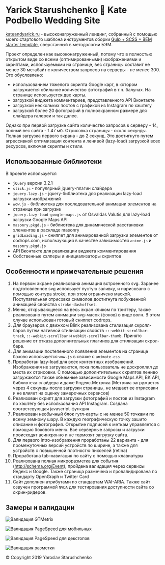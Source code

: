 # Yarick Starushchenko 💑 Kate Podbello Wedding Site


[kateandyarick.ru](https://kateandyarick.ru) - высоконагруженный лендинг, собранный с помощью моего стартового шаблона инструментов сборки [Gulp + SCSS + BEM starter template](https://github.com/Starushchenko/staru-frontend-template), сверстанный в методологии БЭМ.


Проект определен как высоконагруженный, потому что в полностью открытом виде со всеми (оптимированными) изображениями и скриптами, используемыми на странице, вес страницы составит не менее 30 мегабайт с количеством запросов на серверы - не менее 300. Это обусловлено:
- использованием тяжелого скрипта Google карт, в котором загружается обильное количество фотографий в т.н. балунах. На странице используется две карты.
- загрузкой виджета комментариев, представленного API Вконтакте
- загрузкой нескольких постов с графикой из Instagram по хэштегу
- загрузкой более 20 фотографий в полноэкранном размере для слайдера галереи и так далее.

Однако при первой загрузке сайта количество запросов к серверу - 14, полный вес сайта - 1.47 мб. Отрисовка страницы - около секунды. Полная загрузка первого экрана - до 2 секунд. Это достигнуто путем агрессивной оптимизации контента и ленивой (lazy-load) загрузкой всех ресурсов, включая скрипты и стили.



## Использованные библиотеки

В проекте используется
- ` jQuery ` версии 3.2.1
- ` slick.js ` - популярный jquery-плагин слайдера
- ` jquery.lazy.js ` - jquery-библиотека для реализации lazy-load загрузки изображений
- ` wow.js ` - библиотека для последовательной анимации элементов на странице при загрузке
- ` jquery.lazy-load-google-maps.js ` от Osvaldas Valutis для lazy-load загрузки Google Maps API
- ` masonry.pkgd.js ` - библиотека для динамической расстановки элементов в раскладе masonry
- ` gridLoading.js ` - сниппет для анимированной загрузки элементов от codrops.com, использующий в качестве зависимостей ` anime.js ` и ` masonry.pkgd.js `
- API Вконтакте для реализации виджета комментирования
- Собственные хэлперы и инициализаторы скриптов



## Особенности и примечательные решения

1. На первом экране реализована анимация встроенного svg. Заранее подготовленное svg использует пустую заливку, и нарисовано с помощью контура stroke, при этом ограничено маской. Поступательная отрисовка символов достигнута побуквенной анимацией свойства ` stroke-dashoffset `.
2. Меню, открывающееся на весь экран кликом по триггеру, также реализовано путем анимации svg-масок (фонов) в виде волн. В этом случае использован готовый сниппет codrops.
3. Для браузеров с движком Blink реализована стилизация скролл-баров путем нативной стилизации свойств ` ::-webkit-scrollbar-track `, ` ::-webkit-scrollbar ` и ` webkit-scrollbar-thumb `. Принято решение от отказа дополнительных плагинов для стилизации скрол-бара.
4. Для анимации постепенного появления элементов на странице базово используется ` wow.js ` в связке с ` animate.css `
5. Проработан lazy-load для всех контентных изображений. Изображения не загружаются, пока пользователь не доскроллил до места их отрисовки. С помощью дополнтительных скриптов лениво загружаются также объемные зависимости Google Maps API, ВК API, библиотека слайдера и даже Яндекс.Метрика (Метрика загружается через 4 секунды после загрузки страницы, не мешает ее отрисовки и не влияет на оценку замерочных сервисов)
6. Реализован скрипт для загрузки фотографий и постов из Instagram по хэштегу без использования API Instagram. Создана соответсвующая javascript-функция
7. Реализован необычный блок гугл-карты с не менее 50 точками по всему земному шару. В каждую географическую точку зашито описание и фотография. Открытие подписей к меткам управляется с помощью бокового меню. Все серверные запросы и загрузки происходят асинхронно и не тормозят загрузку сайта.
8. Для первого intro-изображения проработаны 22 варианта - для промежуточных версий устройств по ширине, а также для устройств с повышенной плотностю пикселей (retina)
9. Проработана tab-навигация по сайту с помощью клавиатуры
10. Реализована полная микроразметка для события (http://schema.org/Event), пройдена валидация через сервисы Яндекс и Google. Также страница размечена и провалидирована по стандарту OpenGraph и Twitter Card
11. Сайт дополнен атрибутами по стандартам WAI-ARIA. Также сайт озвучен программой ` NVDA ` для тестирования доступности сайта со скрин-ридеров.



## Замеры и валидации

![Валидация GTMetrix](https://kateandyarick.ru/img/gtmetrix.png)

![Валидация PageSpeed для мобильных](https://kateandyarick.ru/img/pagespeed-1.png)

![Валидация PageSpeed для декстопов](https://kateandyarick.ru/img/pagespeed-2.png)

![Валидация разметки](https://kateandyarick.ru/img/w3c-validate.png)

© Copyright 2019 Yaroslav&nbsp;Starushchenko